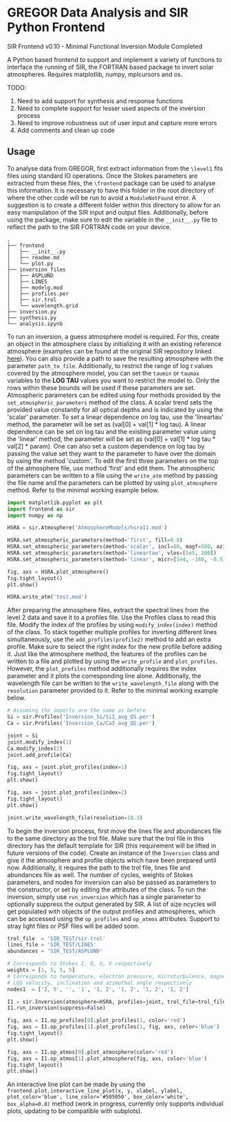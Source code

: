 # GREGOR Data Analysis and SIR Python Frontend

SIR Frontend v0.10 - Minimal Functional Inversion Module Completed

A Python based frontend to support and implement a variety of functions to interface the running of SIR, the FORTRAN based package to invert solar atmospheres. Requires matplotlib, numpy, mplcursors and os. 

TODO:
1. Need to add support for synthesis and response functions 
2. Need to complete support for lesser used aspects of the inversion process
3. Need to improve robustness out of user input and capture more errors
4. Add comments and clean up code


## Usage

To analyse data from GREGOR, first extract information from the `\level1` fits files using standard IO operations. Once the Stokes parameters are extracted from these files, the `\frontend` package can be used to analyse this information. It is necessary to have this folder in the root directory of where the other code will be run to avoid a `ModuleNotFound` error. A suggestion is to create a different folder within this directory to allow for an easy manipulation of the SIR input and output files. Additionally, before using the package, make sure to edit the variable in the `__init__.py` file to reflect the path to the SIR FORTRAN code on your device.

```
.
├── frontend
│   ├── __init__.py
│   ├── readme.md
│   └── plot.py
├── inversion_files
│   ├── ASPLUND
│   ├── LINES
│   ├── modelg.mod
│   ├── profiles.per
│   ├── sir.trol
│   └── wavelength.grid
├── inversion.py
├── synthesis.py
└── analysis.ipynb
```

To run an inversion, a guess atmosphere model is required. For this, create an object in the atmosphere class by initializing it with an existing reference atmosphere (examples can be found at the original SIR repository linked [here](https://github.com/BasilioRuiz/SIR-code/tree/master/models)). You can also provide a path to save the resulting atmosphere with the parameter `path_to_file`. Additionally, to restrict the range of $\log{\tau}$ values covered by the atmosphere model, you can set the `taumin` or `taumax` variables to the **LOG TAU** values you want to restrict the model to. Only the rows within these bounds will be used if these parameters are set. Atmospheric parameters can be edited using four methods provided by the `set_atmospheric_parameters` method of the class. A scalar trend sets the provided value constantly for all optical depths and is indicated by using the 'scalar' parameter. To set a linear dependence on log tau, use the 'lineartau' method, the parameter will be set as (val[0] + val[1] * log tau). A linear dependence can be set on log tau and the existing parameter value using the 'linear' method, the parameter will be set as (val[0] + val[1] * log tau * val[2] * param). One can also set a custom dependence on log tau by passing the value set they want to the parameter to have over the domain by using the method 'custom'. To edit the first three parameters on the top of the atmosphere file, use method 'first' and edit them. The atmospheric parameters can be written to a file using the `write_atm` method by passing the file name and the parameters can be plotted by using `plot_atmosphere` method. Refer to the minimal working example below.

```python
import matplotlib.pyplot as plt
import frontend as sir
import numpy as np

HSRA = sir.Atmosphere('AtmosphereModels/hsra11.mod')

HSRA.set_atmospheric_parameters(method='first', fill=0.8)
HSRA.set_atmospheric_parameters(method='scalar', incl=60, magf=500, azim=30)
HSRA.set_atmospheric_parameters(method='lineartau', vlos=[5e5, 200])
HSRA.set_atmospheric_parameters(method='linear', micr=[1e4, -160, -0.5])

fig, axs = HSRA.plot_atmosphere()
fig.tight_layout()
plt.show()

HSRA.write_atm('test.mod')
```

After preparing the atmosphere files, extract the spectral lines from the level 2 data and save it to a profiles file. Use the Profiles class to read this file. Modify the index of the profiles by using `modify_index(index)` method of the class. To stack together multiple profiles for inverting different lines simultaneously, use the `add_profiles(profile2)` method to add an extra profile. Make sure to select the right index for the new profile before adding it. Just like the atmosphere method, the features of the profiles can be written to a file and plotted by using the `write_profile` and `plot_profiles`. However, the `plot_profiles` method additionally requires the index parameter and it plots the corresponding line alone. Additionally, the wavelength file can be written to the `write_wavelength_file` along with the `resolution` parameter provided to it. Refer to the minimal working example below.

```python
# Assuming the imports are the same as before
Si = sir.Profiles('Inversion_Si/SiI_avg_QS.per')
Ca = sir.Profiles('Inversion_Ca/CaI_avg_QS.per')

joint = Si
joint.modify_index(1)
Ca.modify_index(2)
joint.add_profile(Ca)

fig, axs = joint.plot_profiles(index=1)
fig.tight_layout()
plt.show()

fig, axs = joint.plot_profiles(index=2)
fig.tight_layout()
plt.show()

joint.write_wavelength_file(resolution=18.3)
```

To begin the inversion process, first move the lines file and abundances file to the same directory as the trol file. Make sure that the trol file in this directory has the default template for SIR (this requirement will be lifted in future versions of the code). Create an instance of the `Inversion` class and give it the atmosphere and profile objects which have been prepared until now. Additionally, it requires the path to the trol file, lines file and abundances file as well. The number of cycles, weights of Stokes parameters, and nodes for inversion can also be passed as parameters to the constructor, or set by editing the attributes of the class. To run the inversion, simply use `run_inversion` which has a single parameter to optionally suppress the output generated by SIR. A list of size ncycles will get populated with objects of the output profiles and atmospheres, which can be accessed using the `op_profiles` and `op_atmos` attributes. Support to stray light files or PSF files will be added soon.

```python
trol_file  = 'SIR_TEST/sir.trol'
lines_file = 'SIR_TEST/LINES'
abundances = 'SIR_TEST/ASPLUND'

# Corresponds to Stokes I, Q, U, V respectively
weights = [1, 5, 5, 5]
# Corresponds to temperature, electron pressure, microturbulence, magnetic field, 
# LOS velocity, inclination and azimuthal angle respectively
nodes1  = ['2, 5', '', '1', '1, 2', '1, 2', '1, 2', '1, 2']

I1 = sir.Inversion(atmosphere=HSRA, profiles=joint, trol_file=trol_file, lines_file=lines_file, abundances=abundances, ncycles=2, weights=weights, nodes1=nodes1)
I1.run_inversion(suppress=False)

fig, axs = I1.op_profiles[0].plot_profiles(1, color='red')
fig, axs = I1.op_profiles[1].plot_profiles(1, fig, axs, color='blue')
fig.tight_layout()
plt.show()

fig, axs = I1.op_atmos[0].plot_atmosphere(color='red')
fig, axs = I1.op_atmos[1].plot_atmosphere(fig, axs, color='blue')
fig.tight_layout()
plt.show()
```

An interactive line plot can be made by using the `frontend.plot.interactive_line_plot(x, y, xlabel, ylabel, plot_color='blue', line_color='#505050', box_color='white', box_alpha=0.8)` method (work in progress, currently only supports individual plots, updating to be compatible with subplots).
